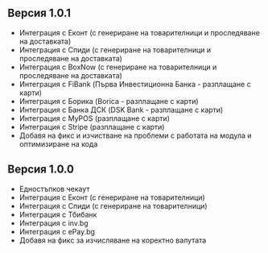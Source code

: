 ## Версия 1.0.1
- Интеграция с Еконт (с генериране на товарителници и проследяване на доставката)
- Интеграция с Спиди (с генериране на товарителници и проследяване на доставката)
- Интеграция с BoxNow (с генериране на товарителници и проследяване на доставката)
- Интеграция с FiBank (Първа Инвестиционна Банка - разплащане с карти)
- Интеграция с Борика (Borica - разплащане с карти)
- Интеграция с Банка ДСК (DSK Bank - разплащане с карти)
- Интеграция с MyPOS (разплащане с карти)
- Интеграция с Stripe (разплащане с карти)
- Добавя на фикс и изчистване на проблеми с работата на модула и оптимизиране на кода


## Версия 1.0.0
- Едностъпков чекаут
- Интеграция с Еконт (с генериране на товарителници)
- Интеграция с Спиди (с генериране на товарителници)
- Интеграция с Тбибанк
- Интеграция с inv.bg
- Интеграция с ePay.bg
- Добавя на фикс за изчисляване на коректно валутата
